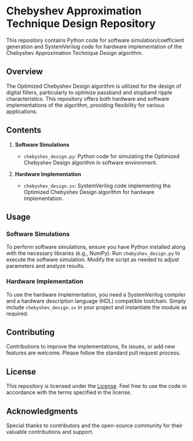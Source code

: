 # Chebyshev Approximation Technique Design Repository

This repository contains Python code for software simulation/coefficient generation and SystemVerilog code for hardware implementation of the Chebyshev Approximation Technique Design algorithm.

## Overview

The Optimized Chebyshev Design algorithm is utilized for the design of digital filters, particularly to optimize passband and stopband ripple characteristics. This repository offers both hardware and software implementations of the algorithm, providing flexibility for various applications.

## Contents

1. **Software Simulations**
   - `chebyshev_design.py`: Python code for simulating the Optimized Chebyshev Design algorithm in software environment.

2. **Hardware Implementation**
   - `chebyshev_design.sv`: SystemVerilog code implementing the Optimized Chebyshev Design algorithm for hardware implementation.

## Usage

### Software Simulations
To perform software simulations, ensure you have Python installed along with the necessary libraries (e.g., NumPy). Run `chebyshev_design.py` to execute the software simulation. Modify the script as needed to adjust parameters and analyze results.

### Hardware Implementation
To use the hardware implementation, you need a SystemVerilog compiler and a hardware description language (HDL) compatible toolchain. Simply include `chebyshev_design.sv` in your project and instantiate the module as required.

## Contributing

Contributions to improve the implementations, fix issues, or add new features are welcome. Please follow the standard pull request process.

## License

This repository is licensed under the [License](LICENSE). Feel free to use the code in accordance with the terms specified in the license.

## Acknowledgments

Special thanks to contributors and the open-source community for their valuable contributions and support.
